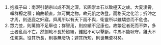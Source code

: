 1. 抱樸子曰：南溟引朝宗以成不測之深，玄圃崇本石以致極天之峻。大夏淩霄，賴群橑之積；輪曲轅直，無可闕之物。故元凱之佐登，而格天之化洽；折沖之才周，則逐鹿之奸寢。舜禹所以有天下而不與，衛靈所以雖驕恣而不危也。
2. 眾力並，則萬鈞不足舉也；群智用，則庶績不足康也。故繁足者死而不弊，多士者亂而不亡。然劍戟不長於縫緝，錐鉆不可以擊斷，牛馬不能吠守，雞犬不任駕乘。役其所長，則事無廢功；避其所短，則世無棄材矣。
